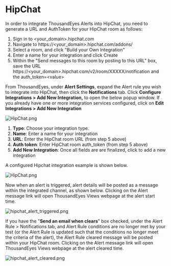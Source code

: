 # HipChat

In order to integrate ThousandEyes Alerts into HipChat, you need to generate a URL and AuthToken for your HipChat room as follows:

1. Sign in to &lt;your\_domain&gt;.hipchat.com  
2. Navigate to https://&lt;your\_domain&gt;.hipchat.com/addons/  
3. Select a room, and click "Build your Own Integration"  
4. Enter a name for your integration and click Create  
5. Within the "Send messages to this room by posting to this URL" box, save the                                                                                                                 URL https://&lt;your\_domain&gt;.hipchat.com/v2/room/XXXXX/notification and the auth\_token=&lt;value&gt;

From ThousandEyes, under **Alert Settings**, expand the Alert rule you wish to integrate into HipChat, then click the **Notifications** tab. Click **Configure Integrations &gt; Add New Integration,** to open the below popup window. If you already have one or more integration services configured, click on **Edit Integrations &gt; Add New Integration**

![HipChat.png](https://success.thousandeyes.com/servlet/rtaImage?eid=ka044000000CwMN&feoid=00NE0000006OT0r&refid=0EM44000000DY0O)

1. **Type**: Choose your integration type.  
2. **Name**: Enter a name for your integration  
3. **URL**: Enter the HipChat room URL \(from step 5 above\)  
4. **Auth token**: Enter HipChat room auth\_token \(from step 5 above\)  
5. **Add New Integration**: Once all fields are  are finalized, click to add a new integration

A configured Hipchat integration example is shown below.

![HipChat.png](https://success.thousandeyes.com/servlet/rtaImage?eid=ka044000000CwMN&feoid=00NE0000006OT0r&refid=0EM44000000DY0Q)

Now when an alert is triggered, alert details will be posted as a message within the integrated channel, as shown below. Clicking on the Alert message link will open ThousandEyes Views webpage at the alert start time.

![hipchat\_alert\_triggered.png](https://success.thousandeyes.com/servlet/rtaImage?eid=ka044000000CwMN&feoid=00NE0000006OT0r&refid=0EM44000000DY0P)

If you have the "**Send an email when clears**" box checked, under the Alert Rule &gt; Notifications tab, and Alert Rule conditions are no longer met by your test \(or the Alert Rule is updated such that the conditions no longer meet the criteria of the alert\), the Alert Rule cleared message will be posted within your HipChat room. Clicking on the Alert message link will open ThousandEyes Views webpage at the alert cleared time.

![hipchat\_alert\_cleared.png](https://success.thousandeyes.com/servlet/rtaImage?eid=ka044000000CwMN&feoid=00NE0000006OT0r&refid=0EM44000000DY0R)

